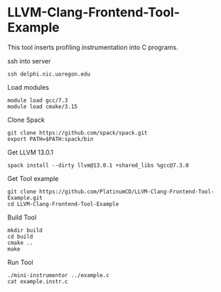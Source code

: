 # LLVM-Clang-Frontend-Tool-Example

This tool inserts profiling instrumentation into C programs. 

ssh into server
```
ssh delphi.nic.uoregon.edu
```

Load modules
```
module load gcc/7.3
module load cmake/3.15
```

Clone Spack
```
git clone https://github.com/spack/spack.git
export PATH=$PATH:spack/bin
```

Get LLVM 13.0.1
```
spack install --dirty llvm@13.0.1 +shared_libs %gcc@7.3.0
```

Get Tool example
```
git clone https://github.com/PlatinumCD/LLVM-Clang-Frontend-Tool-Example.git
cd LLVM-Clang-Frontend-Tool-Example
```

Build Tool
```
mkdir build
cd build
cmake ..
make
```

Run Tool
```
./mini-instrumentor ../example.c
cat example.instr.c
```
